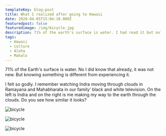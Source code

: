 ```yaml
---
templateKey: blog-post
title: What I realized after going to Hawaii
date: 2020-04-05T15:04:10.000Z
featuredpost: false
featuredimage: /img/bicycle.jpg
description: 71% of the earth's surface is water. I had read it but only after visiting Hawaii, I became fully aware that there really is a lot of water on Earth. And hence I signed up for swimming lessons.
tags:
  - Hawaii
  - culture
  - Aloha
  - Mahalo
---
```


71% of the Earth's surface is water. No I did know that already, it was not new. But knowing something is different from experiencing it. 


I felt so godly. I remember watching Indra moving through clouds in Ramayana and Mahabharata in our family' black and white television. On the left is Indra and on the right is me making my way to the earth through the clouds. Do you see how similar it looks?


![bicycle](/img/indrajpg)

![bicycle](/img/skydive.jpeg)

![bicycle](/img/skydive.png)